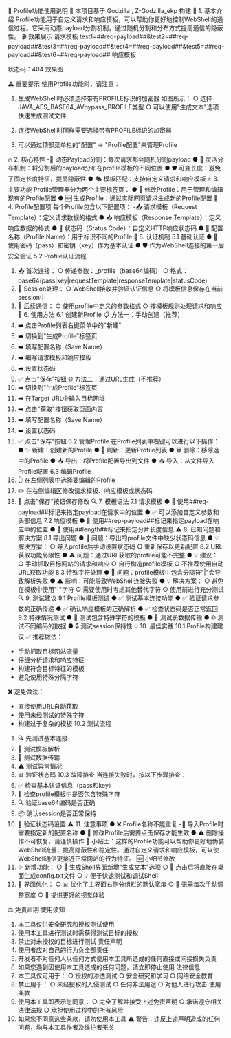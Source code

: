 🔧 Profile功能使用说明
📌 本项目基于 Godzilla , Z-Godzilla_ekp 构建
📖 1. 基本介绍
Profile功能用于自定义请求和响应模板，可以帮助你更好地控制WebShell的通信过程。它采用动态payload分割机制，通过随机分割和分布方式提高通信的隐蔽性。
🎬 效果展示
请求模板
test1=##req-payload##&test2=##req-payload##&test3=##req-payload##&test4=##req-payload##&test5=##req-payload##&test6=##req-payload##
响应模板
<title>##length##</title>
<!--payload1=##rep-payload##-->
<!--payload2=##rep-payload##-->
<!--payload3=##rep-payload##-->
<!--payload4=##rep-payload##-->
<!--payload5=##rep-payload##-->
<!--payload6=##rep-payload##-->
<!--payload7=##rep-payload##-->
<!--payload8=##rep-payload##-->
<!--payload9=##rep-payload##-->
状态码：404
效果图


⚠️ 重要提示
使用Profile功能时，请注意：
1. 生成WebShell时必须选择带有PROFILE标识的加密器
如图所示：
  ○ 选择JAVA_AES_BASE64_AVbypass_PROFILE类型
  ○ 可以使用"生成文本"选项快速生成测试文件


2. 连接WebShell时同样需要选择带有PROFILE标识的加密器


3. 可以通过顶部菜单栏的"配置" -> "Profile配置"来管理Profile

🔥 2. 核心特性
-🔄 动态Payload分割：每次请求都会随机分割payload
● 🎯 灵活分布机制：将分割后的payload分布在profile模板的不同位置
● 🛡️ 可变长度：避免了固定长度特征，提高隐蔽性
● 🎭 模板匹配：支持自定义请求和响应模板
⭐ 3. 主要功能
Profile管理器分为两个主要标签页：
● 📝 修改Profile：用于管理和编辑现有的Profile配置
● 🆕 生成Profile：通过实际网页请求生成新的Profile配置
🎯 4. Profile配置项
每个Profile包含以下配置项：
-📤 请求模板（Request Template）：定义请求数据的格式
● 📥 响应模板（Response Template）：定义响应数据的格式
● 🔢 状态码（Status Code）：自定义HTTP响应状态码
● 📌 配置名称（Profile Name）：用于标识不同的Profile
🔐 5. 认证机制
5.1 基础认证
● 🔑 使用密码（pass）和密钥（key）作为基本认证
● 🛡️ 作为WebShell连接的第一层安全验证
5.2 Profile认证流程
1. 📤 首次连接：
  ○ 传递参数：_profile（base64编码）
  ○ 格式：base64(pass|key|requestTemplate|responseTemplate|statusCode)
2. 💾 Session处理：
  ○ WebShell接收并验证认证信息
  ○ 将模板信息保存在当前session中
3. 🔄 后续通信：
  ○ 使用profile中定义的参数格式
  ○ 按模板规则处理请求和响应
🚀 6. 使用方法
6.1 创建新Profile
📋 方法一：手动创建（推荐）
1. ➡️ 点击Profile列表右键菜单中的"新建"
2. ➡️ 切换到"生成Profile"标签页
3. ➡️ 填写配置名称（Save Name）
4. ➡️ 编写请求模板和响应模板
5. ➡️ 设置状态码
6. ✅ 点击"保存"按钮
🌐 方法二：通过URL生成（不推荐）
1. ➡️ 切换到"生成Profile"标签页
2. ➡️ 在Target URL中输入目标网址
3. ➡️ 点击"获取"按钮获取页面内容
4. ➡️ 填写配置名称（Save Name）
5. ➡️ 设置状态码
6. ✅ 点击"保存"按钮
6.2 管理Profile
在Profile列表中右键可以进行以下操作：
● ✨ 新建：创建新的Profile
● 🔄 刷新：更新Profile列表
● 🗑️ 删除：移除选中的Profile
● 📤 导出：将Profile配置导出到文件
● 📥 导入：从文件导入Profile配置
6.3 编辑Profile
1. 👆 在左侧列表中选择要编辑的Profile
2. ✏️ 在右侧编辑区修改请求模板、响应模板或状态码
3. 💾 点击"保存"按钮保存修改
🔍 7. 模板语法
7.1 请求模板
● 🔖 使用##req-payload##标记来指定payload在请求中的位置
● ✅ 可以添加自定义参数和头部信息
7.2 响应模板
● 🔖 使用##rep-payload##标记来指定payload在响应中的位置
● 📏 使用##length##标记来指定分片长度信息
⚠️ 8. 已知问题和解决方案
8.1 导出问题
● 🐛 问题：导出的profile文件中缺少状态码信息
● 💡 解决方案：
  ○ 导入profile后手动设置状态码
  ○ 重新保存以更新配置
8.2 URL获取功能局限性
● ⚠️ 问题：通过URL获取的profile可能不完整
● 💡 建议：
  ○ 手动抓取目标网站的请求和响应
  ○ 自行构造profile模板
  ○ 不推荐使用自动URL获取功能
8.3 特殊字符处理
● 🚫 问题：profile模板中包含分隔符"|"会导致解析失败
● ⚠️ 影响：可能导致WebShell连接失败
● 💡 解决方案：
  ○ 避免在模板中使用"|"字符
  ○ 需要使用时考虑其他替代字符
  ○ 使用前进行充分测试
🔍 9. 测试建议
9.1 Profile模板测试
● ✅ 测试基本连接功能
● ✅ 验证请求参数的正确传递
● ✅ 确认响应模板的正确解析
● ✅ 检查状态码是否正常返回
9.2 特殊情况测试
● 📝 测试包含特殊字符的模板
● 🔄 测试长数据传输
● 🌐 测试不同编码的数据
● 🔒 测试session保持性
💡 10. 最佳实践
10.1 Profile构建建议
✅ 推荐做法：
- 手动抓取目标网站流量
- 仔细分析请求和响应特征
- 构建符合目标特征的模板
- 避免使用特殊分隔字符

❌ 避免做法：
- 直接使用URL自动获取
- 使用未经测试的特殊字符
- 构建过于复杂的模板
10.2 测试流程
1. 🔍 先测试基本连接
2. 📝 测试模板解析
3. 🔄 测试数据传输
4. ⚠️ 测试异常情况
5. 📊 验证状态码
10.3 故障排查
当连接失败时，按以下步骤排查：
1. ✅ 检查基本认证信息（pass和key）
2. 📝 检查profile模板中是否包含特殊字符
3. 🔍 验证base64编码是否正确
4. 📦 确认session是否正常保持
5. 🔢 验证状态码设置
⚠️ 11. 注意事项
● ❌ Profile名称不能重复
-📝 导入Profile时需要指定新的配置名称
● 💾 修改Profile后需要点击保存才能生效
● ⚠️ 删除操作不可恢复，请谨慎操作
🌟 小贴士：这样的Profile功能可以帮助你更好地伪装WebShell流量，提高隐蔽性和稳定性。通过自定义请求和响应模板，可以使WebShell通信更接近正常网站的行为特征。
🆕 小细节修改
1. ✨ 新增功能：
  ○ 📝 生成Shell界面新增"生成文本"选项
  ○ 🎯 点击后将直接在桌面生成config.txt文件
  ○ 💡 便于快速测试和调试Shell
2. 🎨 界面优化：
  ○ 📊 优化了主界面右侧分组栏的默认宽度
  ○ 🔧 无需每次手动调整宽度
  ○ 👀 提供更好的视觉体验

⚖️ 免责声明
使用须知
1. 本工具仅供安全研究和授权测试使用
2. 使用本工具进行测试时需获得测试目标的授权
3. 禁止对未授权的目标进行测试
责任声明
1. 使用者应对自己的行为负全部责任
2. 开发者不对任何人以任何方式使用本工具所造成的任何直接或间接损失负责
3. 如果您遇到因使用本工具造成的任何问题，请立即停止使用
法律信息
1. 本工具仅可用于：
  ○ 授权的渗透测试
  ○ 安全研究和学习
  ○ 网络安全教育
2. 禁止用于：
  ○ 未经授权的入侵测试
  ○ 任何非法用途
  ○ 对他人进行攻击
使用条款
1. 使用本工具即表示您同意：
  ○ 完全了解并接受上述免责声明
  ○ 承诺遵守相关法律法规
  ○ 承担使用过程中的所有风险
2. 如果您不同意这些条款，请勿使用本工具
⚠️ 警告：违反上述声明造成的任何问题，均与本工具作者及维护者无关
